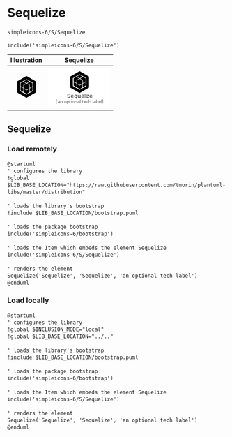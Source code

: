 # Sequelize


```text
simpleicons-6/S/Sequelize
```

```text
include('simpleicons-6/S/Sequelize')
```



| Illustration | Sequelize |
| :---: | :---: |
| ![illustration for Illustration](../../simpleicons-6/S/Sequelize.png) | ![illustration for Sequelize](../../simpleicons-6/S/Sequelize.Local.png) |




## Sequelize

### Load remotely
```plantuml
@startuml
' configures the library
!global $LIB_BASE_LOCATION="https://raw.githubusercontent.com/tmorin/plantuml-libs/master/distribution"

' loads the library's bootstrap
!include $LIB_BASE_LOCATION/bootstrap.puml

' loads the package bootstrap
include('simpleicons-6/bootstrap')

' loads the Item which embeds the element Sequelize
include('simpleicons-6/S/Sequelize')

' renders the element
Sequelize('Sequelize', 'Sequelize', 'an optional tech label')
@enduml
```

### Load locally
```plantuml
@startuml
' configures the library
!global $INCLUSION_MODE="local"
!global $LIB_BASE_LOCATION="../.."

' loads the library's bootstrap
!include $LIB_BASE_LOCATION/bootstrap.puml

' loads the package bootstrap
include('simpleicons-6/bootstrap')

' loads the Item which embeds the element Sequelize
include('simpleicons-6/S/Sequelize')

' renders the element
Sequelize('Sequelize', 'Sequelize', 'an optional tech label')
@enduml
```

